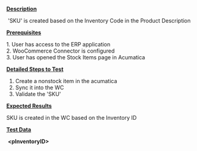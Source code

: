 
<p><strong><u>Description</u></strong></p>
<p>&nbsp;'SKU' is created based on the Inventory Code in the Product Description</p>
<p><strong><u>Prerequisites</u></strong></p>
<p>1. User has access to the ERP application<br /> 2. WooCommerce Connector is configured<br /> 3. User has opened the Stock Items page in Acumatica</p>
<p><strong><u>Detailed Steps to Test</u></strong></p>
<ol>
<li>Create a nonstock item in the acumatica</li>
<li>Sync it into the WC</li>
<li>Validate the 'SKU'</li></ol>
<p><strong><u>Expected Results</u></strong></p>
<p>SKU is created in the WC based on the Inventory ID</p>
<p><strong><u>Test Data</u></strong></p>
<p>&nbsp;<strong>&lt;pInventoryID&gt;</strong></p>
